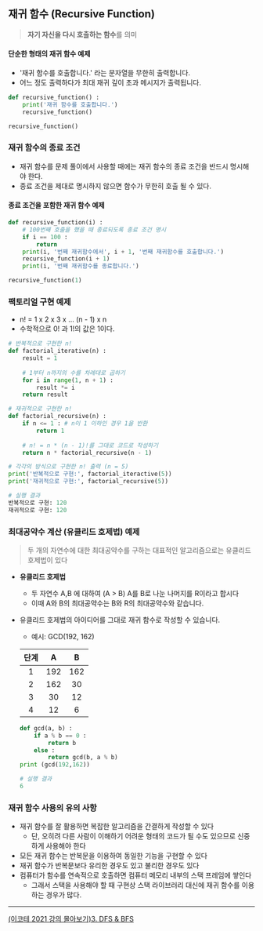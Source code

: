 ## 재귀 함수 (Recursive Function)
> **자기 자신을 다시 호출하는 함수**를 의미

#### 단순한 형태의 재귀 함수 예제
- '재귀 함수를 호출합니다.' 라는 문자열을 무한히 출력합니다.
- 어느 정도 출력하다가 최대 재귀 깊이 초과 메시지가 출력됩니다.

```python
def recursive_function() :
	print('재귀 함수를 호출합니다.')
    recursive_function()

recursive_function()
```
### 재귀 함수의 종료 조건
- 재귀 함수를 문제 풀이에서 사용할 때에는 재귀 함수의 종료 조건을 반드시 명시해야 한다.
- 종료 조건을 제대로 명시하지 않으면 함수가 무한히 호출 될 수 있다.

#### 종료 조건을 포함한 재귀 함수 예제

```python
def recursive_function(i) :
	# 100번째 호출을 했을 때 종료되도록 종료 조건 명시
    if i == 100 :
    	return
    print(i, '번째 재귀함수에서', i + 1, '번째 재귀함수를 호출합니다.')
    recursive_function(i + 1)
    print(i, '번째 재귀함수를 종료합니다.')

recursive_function(1)
```

### 팩토리얼 구현 예제
- n! = 1 x 2 x 3 x ... (n - 1) x n
- 수학적으로 0! 과 1!의 값은 1이다.

```python
# 반복적으로 구현한 n!
def factorial_iterative(n) :
	result = 1
    
    # 1부터 n까지의 수를 차례대로 곱하기
    for i in range(1, n + 1) :
    	result *= i
    return result

# 재귀적으로 구현한 n!
def factorial_recursive(n) :
	if n <= 1 : # n이 1 이하인 경우 1을 반환
    	return 1
    
    # n! = n * (n - 1)!를 그대로 코드로 작성하기
    return n * factorial_recursive(n - 1)

# 각각의 방식으로 구현한 n! 출력 (n = 5)
print('반복적으로 구현:', factorial_iteractive(5))
print('재귀적으로 구현:', factorial_recursive(5))

# 실행 결과
반복적으로 구현: 120
재귀적으로 구현: 120
```

### 최대공약수 계산 (유클리드 호제법) 예제
> 두 개의 자연수에 대한 최대공약수를 구하는 대표적인 알고리즘으로는 유클리드 호제법이 있다

- **유클리드 호제법**
    - 두 자연수 A,B 에 대하여 (A > B) A를 B로 나눈 나머지를 R이라고 합시다
    - 이때 A와 B의 최대공약수는 B와 R의 최대공약수와 같습니다.
- 유클리드 호제법의 아이디어를 그대로 재귀 함수로 작성할 수 있습니다.
    - 예시: GCD(192, 162)
    
    | 단계 | A | B |
    |:---:|:-:|:-:|
    |1|192|162|
    |2|162|30|
    |3|30|12|
    |4|12|6|
    
    ```python
    def gcd(a, b) :
    	if a % b == 0 :
        	return b
        else :
        	return gcd(b, a % b)
    print (gcd(192,162))
    
    # 실행 결과
    6
    ```
    

### 재귀 함수 사용의 유의 사항
- 재귀 함수를 잘 활용하면 복잡한 알고리즘을 간결하게 작성할 수 있다
    - 단, 오히려 다른 사람이 이해하기 어려운 형태의 코드가 될 수도 있으므로 신중하게 사용해야 한다
- 모든 재귀 함수는 반복문을 이용하여 동일한 기능을 구현할 수 있다
- 재귀 함수가 반복문보다 유리한 경우도 있고 불리한 경우도 있다
- 컴퓨터가 함수를 연속적으로 호출하면 컴퓨터 메모리 내부의 스택 프레임에 쌓인다
    - 그래서 스택을 사용해야 할 때 구현상 스택 라이브러리 대신에 재귀 함수를 이용하는 경우가 많다.

---
[(이코테 2021 강의 몰아보기)3. DFS & BFS
](https://www.youtube.com/watch?v=7C9RgOcvkvo&list=PLRx0vPvlEmdAghTr5mXQxGpHjWqSz0dgC&index=3)    